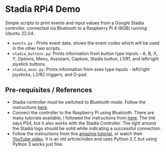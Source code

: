 # Stadia RPi4 Demo

Simple scripts to print events and input values from a Google Stadia controller, connected via Bluetooth to a Raspberry Pi 4 (8GB) running Ubuntu 22.04.

* ```events.py``` : Prints event data, shows the event codes which will be used in the other two scripts.
* ```stadia_buttons.py```: Prints information from button type inputs - A, B, X, Y, Options, Menu, Assistant, Capture, Stadia button, L1/R1, and left/right joystick buttons.
* ```stadia_axes.py```: Prints information from axes type inputs - left/right joysticks, L2/R2 triggers, and D-pad


## Pre-requisites / References

* Stadia controller must be switched to Bluetooth mode. Follow the instructions [here](https://stadia.google.com/controller/).
* Connect the controller to the Raspberry Pi using Bluetooth. There are many tutorials available, I followed the instructions from [here](https://salamwaddah.com/blog/connecting-ps4-controller-to-raspberry-pi-via-bluetooth). The link says PS4, but it also works with the Stadia Controller. The light around the Stadia logo should be solid white indicating a successful connection.
* Follow the instructions from this [amazing tutorial](https://core-electronics.com.au/guides/using-usb-and-bluetooth-controllers-with-python/), or watch their [YouTube video](https://www.youtube.com/watch?v=F5-dV6ULeg8). It is an old article/video and uses Python 2.7, but using Python 3 works just fine.

